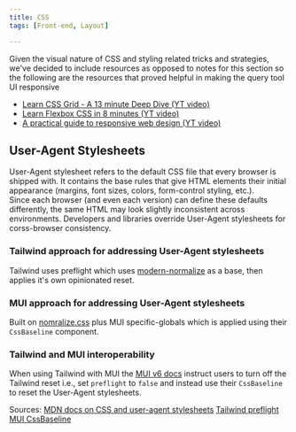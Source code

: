 ```yaml
---
title: CSS
tags: [Front-end, Layout]

---
```


Given the visual nature of CSS and styling related tricks and strategies, we've decided to include resources as opposed to notes for this section so the following are the resources that proved helpful in making the query tool UI responsive

- [Learn CSS Grid - A 13 minute Deep Dive (YT video)](https://www.youtube.com/watch?v=EiNiSFIPIQE)
- [Learn Flexbox CSS in 8 minutes (YT video)](https://www.youtube.com/watch?v=phWxA89Dy94)
- [ A practical guide to responsive web design (YT video)](https://www.youtube.com/watch?v=x4u1yp3Msao)


## User-Agent Stylesheets

User-Agent stylesheet refers to the default CSS file that every browser is shipped with.
It contains the base rules that give HTML elements their initial appearance (margins, font sizes, colors, form-control styling, etc.).  
Since each browser (and even each version) can define these defaults differently, the same HTML may look slightly inconsistent across environments. Developers and libraries override User-Agent stylesheets for corss-browser consistency.

### Tailwind approach for addressing User-Agent stylesheets

Tailwind uses preflight which uses [modern-normalize](https://github.com/sindresorhus/modern-normalize) as a base, then applies it's own opinionated reset.

### MUI approach for addressing User-Agent stylesheets

Built on [nomralize.css](https://github.com/necolas/normalize.css) plus MUI specific-globals which is applied using their `CssBaseline` component.

### Tailwind and MUI interoperability

When using Tailwind with MUI the [MUI v6 docs](https://v6.mui.com/material-ui/integrations/interoperability/#tailwind-css) instruct users to turn off the Tailwind reset i.e., set `preflight` to `false` and instead use their `CssBaseline` to reset the User-Agent stylesheets.

Sources:
[MDN docs on CSS and user-agent stylesheets](https://developer.mozilla.org/en-US/docs/Web/CSS/CSS_cascade/Cascade#user-agent_stylesheets)
[Tailwind preflight](https://tailwindcss.com/docs/preflight)
[MUI CssBaseline](https://mui.com/material-ui/react-css-baseline/)